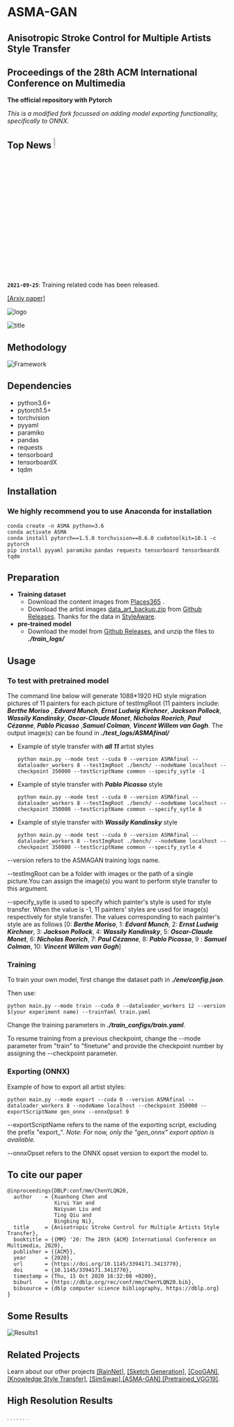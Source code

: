 # ASMA-GAN
## Anisotropic Stroke Control for Multiple Artists Style Transfer
## Proceedings of the 28th ACM International Conference on Multimedia
**The official repository with Pytorch**

*This is a modified fork focussed on adding model exporting functionality, specifically to ONNX.*

## Top News <img width=8% src="./doc/img/new.gif"/>

**`2021-09-25`**: Training related code has been released.

[[Arxiv paper]](https://arxiv.org/abs/2010.08175)

![logo](/doc/img/logo.png)

![title](/doc/img/title.png)





## Methodology
![Framework](/doc/img/framework.png)


## Dependencies
- python3.6+
- pytorch1.5+
- torchvision
- pyyaml 
- paramiko 
- pandas 
- requests 
- tensorboard 
- tensorboardX 
- tqdm

## Installation
### We highly recommend you to use Anaconda for installation
```
conda create -n ASMA python=3.6
conda activate ASMA
conda install pytorch==1.5.0 torchvision==0.6.0 cudatoolkit=10.1 -c pytorch
pip install pyyaml paramiko pandas requests tensorboard tensorboardX tqdm
```

## Preparation
- **Training dataset**
    - Download the content images from [Places365](<http://data.csail.mit.edu/places/places365/train_large_places365standard.tar>) .
    - Download the artist images [data_art_backup.zip](https://github.com/neuralchen/ASMAGAN/releases/download/v.1.1/data_art_backup.zip)  from  [Github Releases](https://github.com/neuralchen/ASMAGAN/releases/download/v.1.1/ASMAfinal.zip). Thanks for the data in [StyleAware](<https://github.com/CompVis/adaptive-style-transfer> ).
- **pre-trained model**
    - Download the model from [Github Releases](https://github.com/neuralchen/ASMAGAN/releases/download/v.1.1/ASMAfinal.zip), and unzip the files to ***./train_logs/***


## Usage
### To test with pretrained model
The command line below will generate 1088*1920 HD style migration pictures of 11 painters for each picture of testImgRoot (11 painters include: ***Berthe Moriso*** , ***Edvard Munch***, ***Ernst Ludwig Kirchner***, ***Jackson Pollock***, ***Wassily Kandinsky***, ***Oscar-Claude Monet***, ***Nicholas Roerich***, ***Paul Cézanne***, ***Pablo Picasso*** ,***Samuel Colman***, ***Vincent Willem van Gogh***. The output image(s) can be found in ***./test_logs/ASMAfinal/***
- Example of style transfer with  ***all 11*** artist styles
    ```console
    python main.py --mode test --cuda 0 --version ASMAfinal --dataloader_workers 8 --testImgRoot ./bench/ --nodeName localhost --checkpoint 350000 --testScriptName common --specify_sytle -1
    ```

- Example of style transfer with  ***Pablo Picasso*** style 

    ```console
    python main.py --mode test --cuda 0 --version ASMAfinal --dataloader_workers 8 --testImgRoot ./bench/ --nodeName localhost --checkpoint 350000 --testScriptName common --specify_sytle 8
    ```

- Example of style transfer with  ***Wassily Kandinsky*** style 

    ```console
    python main.py --mode test --cuda 0 --version ASMAfinal --dataloader_workers 8 --testImgRoot ./bench/ --nodeName localhost --checkpoint 350000 --testScriptName common --specify_sytle 4
    ```

--version refers to the ASMAGAN training logs name.

--testImgRoot can be a folder with images or the path of a single picture.You can assign the image(s) you want to perform style transfer to this argument.

--specify_sytle is used to specify which painter's style is used for style transfer. When the value is -1, 11 painters' styles are used for image(s) respectively for style transfer. The values corresponding to each painter's style are as follows
[0: ***Berthe Moriso***, 1: ***Edvard Munch***, 2: ***Ernst Ludwig Kirchner***, 3: ***Jackson Pollock***, 4: ***Wassily Kandinsky***, 5: ***Oscar-Claude Monet***, 6: ***Nicholas Roerich***, 7: ***Paul Cézanne***, 8: ***Pablo Picasso***, 9 : ***Samuel Colman***, 10: ***Vincent Willem van Gogh***]

### Training
To train your own model, first change the dataset path in  ***./env/config.json***.

Then use:

```console
python main.py --mode train --cuda 0 --dataloader_workers 12 --version $(your experiment name) --trainYaml train.yaml
```

Change the training parameters in ***./train_configs/train.yaml***.

To resume training from a previous checkpoint, change the --mode parameter from "train" to "finetune" and provide the checkpoint number by assigning the --checkpoint parameter.

### Exporting (ONNX)
Example of how to export all artist styles:
```console
python main.py --mode export --cuda 0 --version ASMAfinal --dataloader_workers 8 --nodeName localhost --checkpoint 350000 --exportScriptName gen_onnx --onnxOpset 9
```
--exportScriptName refers to the name of the exporting script, excluding the prefix "export_".
*Note: For now, only the "gen_onnx" export option is available.*

--onnxOpset refers to the ONNX opset version to export the model to.

## To cite our paper

```
@inproceedings{DBLP:conf/mm/ChenYLQN20,
  author    = {Xuanhong Chen and
               Xirui Yan and
               Naiyuan Liu and
               Ting Qiu and
               Bingbing Ni},
  title     = {Anisotropic Stroke Control for Multiple Artists Style Transfer},
  booktitle = {{MM} '20: The 28th {ACM} International Conference on Multimedia, 2020},
  publisher = {{ACM}},
  year      = {2020},
  url       = {https://doi.org/10.1145/3394171.3413770},
  doi       = {10.1145/3394171.3413770},
  timestamp = {Thu, 15 Oct 2020 16:32:08 +0200},
  biburl    = {https://dblp.org/rec/conf/mm/ChenYLQN20.bib},
  bibsource = {dblp computer science bibliography, https://dblp.org}
}
```

## Some Results
![Results1](/doc/img/total.png)

## Related Projects
Learn about our other projects [[RainNet]](https://neuralchen.github.io/RainNet), [[Sketch Generation]](https://github.com/TZYSJTU/Sketch-Generation-with-Drawing-Process-Guided-by-Vector-Flow-and-Grayscale), [[CooGAN]](https://github.com/neuralchen/CooGAN), [[Knowledge Style Transfer]](https://github.com/AceSix/Knowledge_Transfer), [[SimSwap]](https://github.com/neuralchen/SimSwap),[[ASMA-GAN]](https://github.com/neuralchen/ASMAGAN),[[Pretrained_VGG19]](https://github.com/neuralchen/Pretrained_VGG19).

## High Resolution Results

<img src="./doc/img/7.png"  style="zoom: 20%;"/>
<img src="./doc/img/8.png"  style="zoom: 20%;"/>

<img src="./doc/img/9.png"  style="zoom: 20%;"/>
<img src="./doc/img/10.png"  style="zoom: 20%;"/>

<img src="./doc/img/11.png"  style="zoom: 20%;"/>
<img src="./doc/img/12.png"  style="zoom: 20%;"/>

<img src="./doc/img/13.png"  style="zoom: 12%;"/>
<img src="./doc/img/14.png"  style="zoom: 12%;"/>
